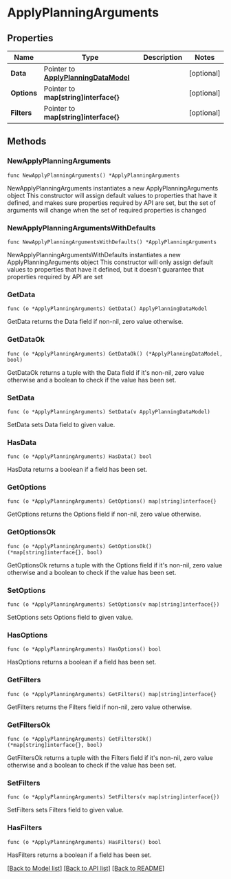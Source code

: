 # ApplyPlanningArguments

## Properties

Name | Type | Description | Notes
------------ | ------------- | ------------- | -------------
**Data** | Pointer to [**ApplyPlanningDataModel**](ApplyPlanningDataModel.md) |  | [optional] 
**Options** | Pointer to **map[string]interface{}** |  | [optional] 
**Filters** | Pointer to **map[string]interface{}** |  | [optional] 

## Methods

### NewApplyPlanningArguments

`func NewApplyPlanningArguments() *ApplyPlanningArguments`

NewApplyPlanningArguments instantiates a new ApplyPlanningArguments object
This constructor will assign default values to properties that have it defined,
and makes sure properties required by API are set, but the set of arguments
will change when the set of required properties is changed

### NewApplyPlanningArgumentsWithDefaults

`func NewApplyPlanningArgumentsWithDefaults() *ApplyPlanningArguments`

NewApplyPlanningArgumentsWithDefaults instantiates a new ApplyPlanningArguments object
This constructor will only assign default values to properties that have it defined,
but it doesn't guarantee that properties required by API are set

### GetData

`func (o *ApplyPlanningArguments) GetData() ApplyPlanningDataModel`

GetData returns the Data field if non-nil, zero value otherwise.

### GetDataOk

`func (o *ApplyPlanningArguments) GetDataOk() (*ApplyPlanningDataModel, bool)`

GetDataOk returns a tuple with the Data field if it's non-nil, zero value otherwise
and a boolean to check if the value has been set.

### SetData

`func (o *ApplyPlanningArguments) SetData(v ApplyPlanningDataModel)`

SetData sets Data field to given value.

### HasData

`func (o *ApplyPlanningArguments) HasData() bool`

HasData returns a boolean if a field has been set.

### GetOptions

`func (o *ApplyPlanningArguments) GetOptions() map[string]interface{}`

GetOptions returns the Options field if non-nil, zero value otherwise.

### GetOptionsOk

`func (o *ApplyPlanningArguments) GetOptionsOk() (*map[string]interface{}, bool)`

GetOptionsOk returns a tuple with the Options field if it's non-nil, zero value otherwise
and a boolean to check if the value has been set.

### SetOptions

`func (o *ApplyPlanningArguments) SetOptions(v map[string]interface{})`

SetOptions sets Options field to given value.

### HasOptions

`func (o *ApplyPlanningArguments) HasOptions() bool`

HasOptions returns a boolean if a field has been set.

### GetFilters

`func (o *ApplyPlanningArguments) GetFilters() map[string]interface{}`

GetFilters returns the Filters field if non-nil, zero value otherwise.

### GetFiltersOk

`func (o *ApplyPlanningArguments) GetFiltersOk() (*map[string]interface{}, bool)`

GetFiltersOk returns a tuple with the Filters field if it's non-nil, zero value otherwise
and a boolean to check if the value has been set.

### SetFilters

`func (o *ApplyPlanningArguments) SetFilters(v map[string]interface{})`

SetFilters sets Filters field to given value.

### HasFilters

`func (o *ApplyPlanningArguments) HasFilters() bool`

HasFilters returns a boolean if a field has been set.


[[Back to Model list]](../README.md#documentation-for-models) [[Back to API list]](../README.md#documentation-for-api-endpoints) [[Back to README]](../README.md)


